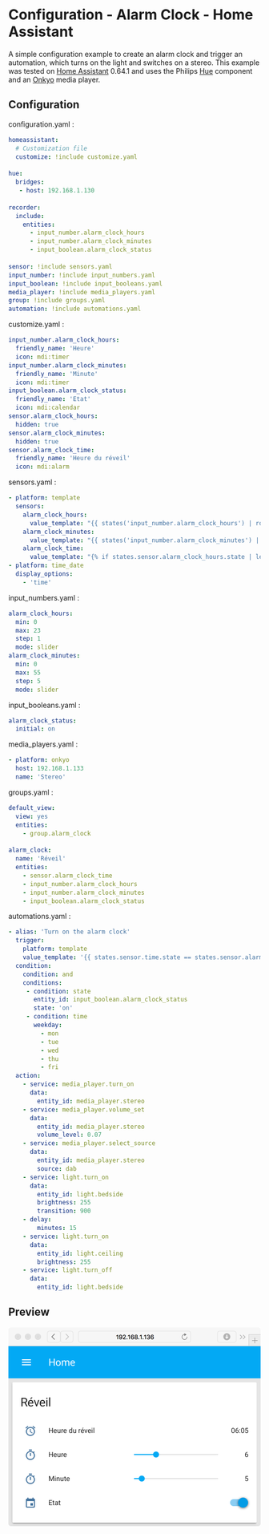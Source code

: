 # Configuration - Alarm Clock - Home Assistant
A simple configuration example to create an alarm clock and trigger an automation, which turns on the light and switches on a stereo. This example was tested on [Home Assistant](https://home-assistant.io) 0.64.1 and uses the Philips [Hue](https://home-assistant.io/components/light.hue/) component and an [Onkyo](https://home-assistant.io/components/media_player.onkyo/) media player.

## Configuration
configuration.yaml :
```yaml
homeassistant:
  # Customization file
  customize: !include customize.yaml

hue:
  bridges:
   - host: 192.168.1.130

recorder:
  include:
    entities:
      - input_number.alarm_clock_hours
      - input_number.alarm_clock_minutes
      - input_boolean.alarm_clock_status

sensor: !include sensors.yaml
input_number: !include input_numbers.yaml
input_boolean: !include input_booleans.yaml
media_player: !include media_players.yaml
group: !include groups.yaml
automation: !include automations.yaml
```

customize.yaml :
```yaml
input_number.alarm_clock_hours:
  friendly_name: 'Heure'
  icon: mdi:timer
input_number.alarm_clock_minutes:
  friendly_name: 'Minute'
  icon: mdi:timer
input_boolean.alarm_clock_status:
  friendly_name: 'Etat'
  icon: mdi:calendar
sensor.alarm_clock_hours:
  hidden: true
sensor.alarm_clock_minutes:
  hidden: true
sensor.alarm_clock_time:
  friendly_name: 'Heure du réveil'
  icon: mdi:alarm
```

sensors.yaml :
```yaml
- platform: template
  sensors:
    alarm_clock_hours:
      value_template: "{{ states('input_number.alarm_clock_hours') | round(0) }}"
    alarm_clock_minutes:
      value_template: "{{ states('input_number.alarm_clock_minutes') | round(0) }}"
    alarm_clock_time:
      value_template: "{% if states.sensor.alarm_clock_hours.state | length == 1 -%}0{%- endif -%}{{ states.sensor.alarm_clock_hours.state }}:{% if states.sensor.alarm_clock_minutes.state | length == 1 -%}0{%- endif -%}{{ states.sensor.alarm_clock_minutes.state }}"
- platform: time_date
  display_options:
    - 'time'
```

input_numbers.yaml :
```yaml
alarm_clock_hours:
  min: 0
  max: 23
  step: 1
  mode: slider
alarm_clock_minutes:
  min: 0
  max: 55
  step: 5
  mode: slider
```

input_booleans.yaml :
```yaml
alarm_clock_status:
  initial: on
```

media_players.yaml :
```yaml
- platform: onkyo
  host: 192.168.1.133
  name: 'Stereo'
```

groups.yaml :
```yaml
default_view:
  view: yes
  entities:
    - group.alarm_clock

alarm_clock:
  name: 'Réveil'
  entities:
    - sensor.alarm_clock_time
    - input_number.alarm_clock_hours
    - input_number.alarm_clock_minutes
    - input_boolean.alarm_clock_status
```

automations.yaml :
```yaml
- alias: 'Turn on the alarm clock'
  trigger:
    platform: template
    value_template: '{{ states.sensor.time.state == states.sensor.alarm_clock_time.state }}'
  condition:
    condition: and
    conditions:
     - condition: state
       entity_id: input_boolean.alarm_clock_status
       state: 'on'
     - condition: time
       weekday:
         - mon
         - tue
         - wed
         - thu
         - fri
  action:
    - service: media_player.turn_on
      data:
        entity_id: media_player.stereo
    - service: media_player.volume_set
      data:
        entity_id: media_player.stereo
        volume_level: 0.07
    - service: media_player.select_source
      data:
        entity_id: media_player.stereo
        source: dab
    - service: light.turn_on
      data:
        entity_id: light.bedside
        brightness: 255
        transition: 900
    - delay:
        minutes: 15
    - service: light.turn_on
      data:
        entity_id: light.ceiling
        brightness: 255
    - service: light.turn_off
      data:
        entity_id: light.bedside
```

## Preview
![Alarm Clock](Alarm_clock.png)
